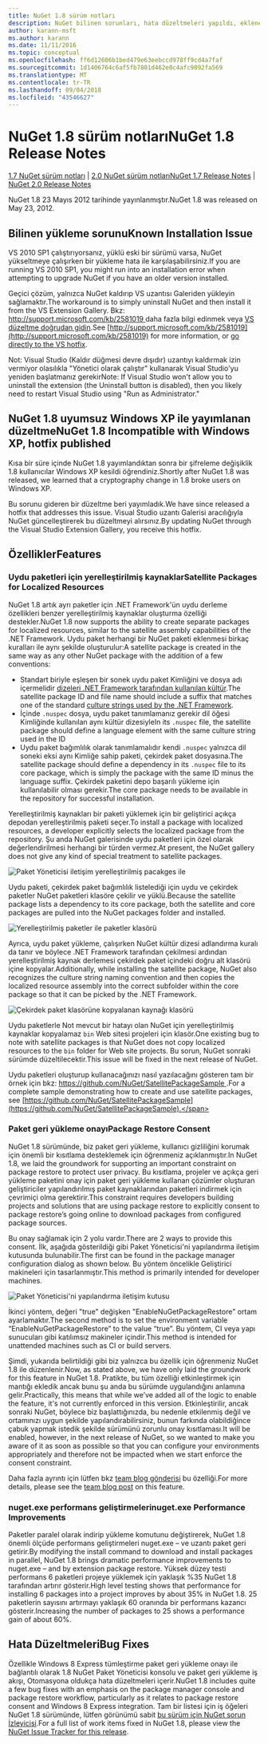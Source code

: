 ```yaml
---
title: NuGet 1.8 sürüm notları
description: NuGet bilinen sorunları, hata düzeltmeleri yapıldı, eklenen özellikler ve dcr 1.8 için sürüm notları.
author: karann-msft
ms.author: karann
ms.date: 11/11/2016
ms.topic: conceptual
ms.openlocfilehash: ff6d12606b1bed479e63eebccd978ff9cd4a7faf
ms.sourcegitcommit: 1d1406764c6af5fb7801d462e0c4afc9092fa569
ms.translationtype: MT
ms.contentlocale: tr-TR
ms.lasthandoff: 09/04/2018
ms.locfileid: "43546627"
---
```

# <a name="nuget-18-release-notes"></a><span data-ttu-id="bcf92-103">NuGet 1.8 sürüm notları</span><span class="sxs-lookup"><span data-stu-id="bcf92-103">NuGet 1.8 Release Notes</span></span>

<span data-ttu-id="bcf92-104">[1.7 NuGet sürüm notları](../release-notes/nuget-1.7.md) | [2.0 NuGet sürüm notları](../release-notes/nuget-2.0.md)</span><span class="sxs-lookup"><span data-stu-id="bcf92-104">[NuGet 1.7 Release Notes](../release-notes/nuget-1.7.md) | [NuGet 2.0 Release Notes](../release-notes/nuget-2.0.md)</span></span>

<span data-ttu-id="bcf92-105">NuGet 1.8 23 Mayıs 2012 tarihinde yayınlanmıştır.</span><span class="sxs-lookup"><span data-stu-id="bcf92-105">NuGet 1.8 was released on May 23, 2012.</span></span>

## <a name="known-installation-issue"></a><span data-ttu-id="bcf92-106">Bilinen yükleme sorunu</span><span class="sxs-lookup"><span data-stu-id="bcf92-106">Known Installation Issue</span></span>
<span data-ttu-id="bcf92-107">VS 2010 SP1 çalıştırıyorsanız, yüklü eski bir sürümü varsa, NuGet yükseltmeye çalışırken bir yükleme hata ile karşılaşabilirsiniz.</span><span class="sxs-lookup"><span data-stu-id="bcf92-107">If you are running VS 2010 SP1, you might run into an installation error when attempting to upgrade NuGet if you have an older version installed.</span></span>

<span data-ttu-id="bcf92-108">Geçici çözüm, yalnızca NuGet kaldırıp VS uzantısı Galeriden yükleyin sağlamaktır.</span><span class="sxs-lookup"><span data-stu-id="bcf92-108">The workaround is to simply uninstall NuGet and then install it from the VS Extension Gallery.</span></span>  <span data-ttu-id="bcf92-109">Bkz: [ http://support.microsoft.com/kb/2581019 ](http://support.microsoft.com/kb/2581019) daha fazla bilgi edinmek veya [VS düzeltme doğrudan gidin](http://bit.ly/vsixcertfix).</span><span class="sxs-lookup"><span data-stu-id="bcf92-109">See [http://support.microsoft.com/kb/2581019](http://support.microsoft.com/kb/2581019) for more information, or [go directly to the VS hotfix](http://bit.ly/vsixcertfix).</span></span>

<span data-ttu-id="bcf92-110">Not: Visual Studio (Kaldır düğmesi devre dışıdır) uzantıyı kaldırmak izin vermiyor olasılıkla "Yönetici olarak çalıştır" kullanarak Visual Studio'yu yeniden başlatmanız gerekir</span><span class="sxs-lookup"><span data-stu-id="bcf92-110">Note: If Visual Studio won't allow you to uninstall the extension (the Uninstall button is disabled), then you likely need to restart Visual Studio using "Run as Administrator."</span></span>

## <a name="nuget-18-incompatible-with-windows-xp-hotfix-published"></a><span data-ttu-id="bcf92-111">NuGet 1.8 uyumsuz Windows XP ile yayımlanan düzeltme</span><span class="sxs-lookup"><span data-stu-id="bcf92-111">NuGet 1.8 Incompatible with Windows XP, hotfix published</span></span>

<span data-ttu-id="bcf92-112">Kısa bir süre içinde NuGet 1.8 yayımlandıktan sonra bir şifreleme değişiklik 1.8 kullanıcılar Windows XP kesildi öğrendiniz.</span><span class="sxs-lookup"><span data-stu-id="bcf92-112">Shortly after NuGet 1.8 was released, we learned that a cryptography change in 1.8 broke users on Windows XP.</span></span>

<span data-ttu-id="bcf92-113">Bu sorunu gideren bir düzeltme beri yayımladık.</span><span class="sxs-lookup"><span data-stu-id="bcf92-113">We have since released a hotfix that addresses this issue.</span></span>  <span data-ttu-id="bcf92-114">Visual Studio uzantı Galerisi aracılığıyla NuGet güncelleştirerek bu düzeltmeyi alırsınız.</span><span class="sxs-lookup"><span data-stu-id="bcf92-114">By updating NuGet through the Visual Studio Extension Gallery, you receive this hotfix.</span></span>

## <a name="features"></a><span data-ttu-id="bcf92-115">Özellikler</span><span class="sxs-lookup"><span data-stu-id="bcf92-115">Features</span></span>

### <a name="satellite-packages-for-localized-resources"></a><span data-ttu-id="bcf92-116">Uydu paketleri için yerelleştirilmiş kaynaklar</span><span class="sxs-lookup"><span data-stu-id="bcf92-116">Satellite Packages for Localized Resources</span></span>
<span data-ttu-id="bcf92-117">NuGet 1.8 artık ayrı paketler için .NET Framework'ün uydu derleme özellikleri benzer yerelleştirilmiş kaynaklar oluşturma özelliği destekler.</span><span class="sxs-lookup"><span data-stu-id="bcf92-117">NuGet 1.8 now supports the ability to create separate packages for localized resources, similar to the satellite assembly capabilities of the .NET Framework.</span></span>  <span data-ttu-id="bcf92-118">Uydu paket herhangi bir NuGet paketi eklenmesi birkaç kuralları ile aynı şekilde oluşturulur:</span><span class="sxs-lookup"><span data-stu-id="bcf92-118">A satellite package is created in the same way as any other NuGet package with the addition of a few conventions:</span></span>

* <span data-ttu-id="bcf92-119">Standart biriyle eşleşen bir sonek uydu paket Kimliğini ve dosya adı içermelidir [dizeleri .NET Framework tarafından kullanılan kültür](http://msdn.microsoft.com/goglobal/bb896001.aspx).</span><span class="sxs-lookup"><span data-stu-id="bcf92-119">The satellite package ID and file name should include a suffix that matches one of the standard [culture strings used by the .NET Framework](http://msdn.microsoft.com/goglobal/bb896001.aspx).</span></span>
* <span data-ttu-id="bcf92-120">İçinde `.nuspec` dosya, uydu paket tanımlamanız gerekir dil öğesi Kimliğinde kullanılan aynı kültür dizesiyle</span><span class="sxs-lookup"><span data-stu-id="bcf92-120">In its `.nuspec` file, the satellite package should define a language element with the same culture string used in the ID</span></span>
* <span data-ttu-id="bcf92-121">Uydu paket bağımlılık olarak tanımlamalıdır kendi `.nuspec` yalnızca dil soneki eksi aynı Kimliğe sahip paketi, çekirdek paket dosyasına.</span><span class="sxs-lookup"><span data-stu-id="bcf92-121">The satellite package should define a dependency in its `.nuspec` file to its core package, which is simply the package with the same ID minus the language suffix.</span></span>  <span data-ttu-id="bcf92-122">Çekirdek paketini depo başarılı yükleme için kullanılabilir olması gerekir.</span><span class="sxs-lookup"><span data-stu-id="bcf92-122">The core package needs to be available in the repository for successful installation.</span></span>

<span data-ttu-id="bcf92-123">Yerelleştirilmiş kaynakları bir paketi yüklemek için bir geliştirici açıkça depodan yerelleştirilmiş paketi seçer.</span><span class="sxs-lookup"><span data-stu-id="bcf92-123">To install a package with localized resources, a developer explicitly selects the localized package from the repository.</span></span> <span data-ttu-id="bcf92-124">Şu anda NuGet galerisinde uydu paketleri için özel olarak değerlendirilmesi herhangi bir türden vermez.</span><span class="sxs-lookup"><span data-stu-id="bcf92-124">At present, the NuGet gallery does not give any kind of special treatment to satellite packages.</span></span>

![Paket Yöneticisi iletişim yerelleştirilmiş pacakges ile](./media/dlg-w-loc-packs.png)

<span data-ttu-id="bcf92-126">Uydu paketi, çekirdek paket bağımlılık listelediği için uydu ve çekirdek paketler NuGet paketleri klasöre çekilir ve yüklü.</span><span class="sxs-lookup"><span data-stu-id="bcf92-126">Because the satellite package lists a dependency to its core package, both the satellite and core packages are pulled into the NuGet packages folder and installed.</span></span>

![Yerelleştirilmiş paketler ile paketler klasörü](./media/fldr-loc-packs.png)

<span data-ttu-id="bcf92-128">Ayrıca, uydu paket yükleme, çalışırken NuGet kültür dizesi adlandırma kuralı da tanır ve böylece .NET Framework tarafından çekilmesi ardından yerelleştirilmiş kaynak derlemesi çekirdek paket içindeki doğru alt klasörü içine kopyalar.</span><span class="sxs-lookup"><span data-stu-id="bcf92-128">Additionally, while installing the satellite package, NuGet also recognizes the culture string naming convention and then copies the localized resource assembly into the correct subfolder within the core package so that it can be picked by the .NET Framework.</span></span>

![Çekirdek paket klasörüne kopyalanan kaynağı klasörü](./media/fldr-copied-loc.png)

<span data-ttu-id="bcf92-130">Uydu paketlerle Not mevcut bir hatayı olan NuGet için yerelleştirilmiş kaynaklar kopyalamaz `bin` Web sitesi projeleri için klasör.</span><span class="sxs-lookup"><span data-stu-id="bcf92-130">One existing bug to note with satellite packages is that NuGet does not copy localized resources to the `bin` folder for Web site projects.</span></span>  <span data-ttu-id="bcf92-131">Bu sorun, NuGet sonraki sürümde düzeltilecektir.</span><span class="sxs-lookup"><span data-stu-id="bcf92-131">This issue will be fixed in the next release of NuGet.</span></span>

<span data-ttu-id="bcf92-132">Uydu paketleri oluşturup kullanacağınızı nasıl yazılacağını gösteren tam bir örnek için bkz: [ https://github.com/NuGet/SatellitePackageSample ](https://github.com/NuGet/SatellitePackageSample).</span><span class="sxs-lookup"><span data-stu-id="bcf92-132">For a complete sample demonstrating how to create and use satellite packages, see [https://github.com/NuGet/SatellitePackageSample](https://github.com/NuGet/SatellitePackageSample).</span></span>

### <a name="package-restore-consent"></a><span data-ttu-id="bcf92-133">Paket geri yükleme onayı</span><span class="sxs-lookup"><span data-stu-id="bcf92-133">Package Restore Consent</span></span>
<span data-ttu-id="bcf92-134">NuGet 1.8 sürümünde, biz paket geri yükleme, kullanıcı gizliliğini korumak için önemli bir kısıtlama desteklemek için öğrenmeniz açıklanmıştır.</span><span class="sxs-lookup"><span data-stu-id="bcf92-134">In NuGet 1.8, we laid the groundwork for supporting an important constraint on package restore to protect user privacy.</span></span> <span data-ttu-id="bcf92-135">Bu kısıtlama, projeler ve açıkça geri yükleme paketini onay için paket geri yükleme kullanan çözümler oluşturan geliştiriciler yapılandırılmış paket kaynaklarından paketleri indirmek için çevrimiçi olma gerektirir.</span><span class="sxs-lookup"><span data-stu-id="bcf92-135">This constraint requires developers building projects and solutions that are using package restore to explicitly consent to package restore’s going online to download packages from configured package sources.</span></span>

<span data-ttu-id="bcf92-136">Bu onay sağlamak için 2 yolu vardır.</span><span class="sxs-lookup"><span data-stu-id="bcf92-136">There are 2 ways to provide this consent.</span></span> <span data-ttu-id="bcf92-137">İlk, aşağıda gösterildiği gibi Paket Yöneticisi'ni yapılandırma iletişim kutusunda bulunabilir.</span><span class="sxs-lookup"><span data-stu-id="bcf92-137">The first can be found in the package manager configuration dialog as shown below.</span></span>  <span data-ttu-id="bcf92-138">Bu yöntem öncelikle Geliştirici makineleri için tasarlanmıştır.</span><span class="sxs-lookup"><span data-stu-id="bcf92-138">This method is primarily intended for developer machines.</span></span>

![Paket Yöneticisi'ni yapılandırma iletişim kutusu](./media/pr-consent-configdlg.png)

<span data-ttu-id="bcf92-140">İkinci yöntem, değeri "true" değişken "EnableNuGetPackageRestore" ortam ayarlamaktır.</span><span class="sxs-lookup"><span data-stu-id="bcf92-140">The second method is to set the environment variable “EnableNuGetPackageRestore” to the value “true”.</span></span>  <span data-ttu-id="bcf92-141">Bu yöntem, CI veya yapı sunucuları gibi katılımsız makineler içindir.</span><span class="sxs-lookup"><span data-stu-id="bcf92-141">This method is intended for unattended machines such as CI or build servers.</span></span>

<span data-ttu-id="bcf92-142">Şimdi, yukarıda belirtildiği gibi biz yalnızca bu özellik için öğrenmeniz NuGet 1.8 ile düzenlenir.</span><span class="sxs-lookup"><span data-stu-id="bcf92-142">Now, as stated above, we have only laid the groundwork for this feature in NuGet 1.8.</span></span>  <span data-ttu-id="bcf92-143">Pratikte, bu tüm özelliği etkinleştirmek için mantığı ekledik ancak bunu şu anda bu sürümde uygulandığını anlamına gelir.</span><span class="sxs-lookup"><span data-stu-id="bcf92-143">Practically, this means that while we’ve added all of the logic to enable the feature, it's not currently enforced in this version.</span></span> <span data-ttu-id="bcf92-144">Etkinleştirilir, ancak sonraki NuGet, böylece biz başlattığınızda, bu nedenle etkilenmiş değil ve ortamınızı uygun şekilde yapılandırabilirsiniz, bunun farkında olabildiğince çabuk yapmak istedik şekilde sürümünü zorunlu onay kısıtlaması.</span><span class="sxs-lookup"><span data-stu-id="bcf92-144">It will be enabled, however, in the next release of NuGet, so we wanted to make you aware of it as soon as possible so that you can configure your environments appropriately and therefore not be impacted when we start enforce the consent constraint.</span></span>

<span data-ttu-id="bcf92-145">Daha fazla ayrıntı için lütfen bkz [team blog gönderisi](http://blog.nuget.org/20120518/package-restore-and-consent.html) bu özelliği.</span><span class="sxs-lookup"><span data-stu-id="bcf92-145">For more details, please see the [team blog post](http://blog.nuget.org/20120518/package-restore-and-consent.html) on this feature.</span></span>

### <a name="nugetexe-performance-improvements"></a><span data-ttu-id="bcf92-146">nuget.exe performans geliştirmeleri</span><span class="sxs-lookup"><span data-stu-id="bcf92-146">nuget.exe Performance Improvements</span></span>
<span data-ttu-id="bcf92-147">Paketler paralel olarak indirip yükleme komutunu değiştirerek, NuGet 1.8 önemli ölçüde performans geliştirmeleri nuget.exe – ve uzantı paket geri getirir.</span><span class="sxs-lookup"><span data-stu-id="bcf92-147">By modifying the install command to download and install packages in parallel, NuGet 1.8 brings dramatic performance improvements to nuget.exe – and by extension package restore.</span></span>  <span data-ttu-id="bcf92-148">Yüksek düzey testi performans 6 paketleri projeye yüklemek için yaklaşık %35 NuGet 1.8 tarafından artırır gösterir.</span><span class="sxs-lookup"><span data-stu-id="bcf92-148">High level testing shows that performance for installing 6 packages into a project improves by about 35% in NuGet 1.8.</span></span>  <span data-ttu-id="bcf92-149">25 paketlerin sayısını artırmayı yaklaşık 60 oranında bir performans kazancı gösterir.</span><span class="sxs-lookup"><span data-stu-id="bcf92-149">Increasing the number of packages to 25 shows a performance gain of about 60%.</span></span>

## <a name="bug-fixes"></a><span data-ttu-id="bcf92-150">Hata Düzeltmeleri</span><span class="sxs-lookup"><span data-stu-id="bcf92-150">Bug Fixes</span></span>
<span data-ttu-id="bcf92-151">Özellikle Windows 8 Express tümleştirme paket geri yükleme onayı ile bağlantılı olarak 1.8 NuGet Paket Yöneticisi konsolu ve paket geri yükleme iş akışı, Otomasyona oldukça hata düzeltmeleri içerir.</span><span class="sxs-lookup"><span data-stu-id="bcf92-151">NuGet 1.8 includes quite a few bug fixes with an emphasis on the package manager console and package restore workflow, particularly as it relates to package restore consent and Windows 8 Express integration.</span></span>
<span data-ttu-id="bcf92-152">Tam bir listesi için iş öğeleri NuGet 1.8 sürümünde, lütfen görünümü sabit [bu sürüm için NuGet sorun İzleyicisi](http://nuget.codeplex.com/workitem/list/advanced?keyword=&status=Closed&type=All&priority=All&release=NuGet%201.8&assignedTo=All&component=All&sortField=Votes&sortDirection=Descending&page=0).</span><span class="sxs-lookup"><span data-stu-id="bcf92-152">For a full list of work items fixed in NuGet 1.8, please view the [NuGet Issue Tracker for this release](http://nuget.codeplex.com/workitem/list/advanced?keyword=&status=Closed&type=All&priority=All&release=NuGet%201.8&assignedTo=All&component=All&sortField=Votes&sortDirection=Descending&page=0).</span></span>
